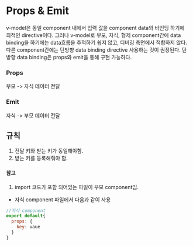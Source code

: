 # Props & Emit
v-model은 동일 component 내에서 입력 값을 component data와 바인딩 하기에 최적인 directive이다.
그러나 v-model로 부모, 자식, 형제 component간에 data binding을 하기에는 data흐름을 추적하기 쉽지 않고, 디버깅 측면에서 적합하지 않다. 다른 component간에는 단방향 data binding directive 사용하는 것이 권장된다.
단방향 data binding은 props와 emit을 통해 구현 가능하다.

### Props
부모 -> 자식 데이터 전달

### Emit
자식 -> 부모 데이터 전달


## 규칙
1. 전달 키와 받는 키가 동일해야함.
2. 받는 키를 등록해줘야 함.

#### 참고
1. import 코드가 포함 되어있는 파일이 부모 component임.

* 자식 component 파일에서 다음과 같이 사용

```javascript
//자식 component
export default{
  props: {
    key: vaue
  }
}
```
